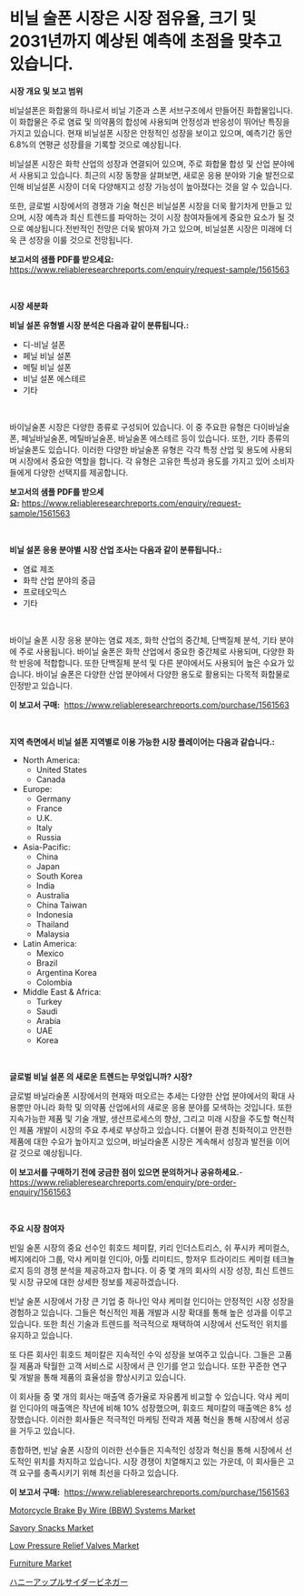 <p><h1>비닐 술폰 시장은 시장 점유율, 크기 및 2031년까지 예상된 예측에 초점을 맞추고 있습니다.</h1></p><p><strong>시장 개요 및 보고 범위</strong></p>
<p><p>비닐설폰은 화합물의 하나로서 비닐 기준과 스폰 서브구조에서 만들어진 화합물입니다. 이 화합물은 주로 염료 및 의약품의 합성에 사용되며 안정성과 반응성이 뛰어난 특징을 가지고 있습니다. 현재 비닐설폰 시장은 안정적인 성장을 보이고 있으며, 예측기간 동안 6.8%의 연평균 성장률을 기록할 것으로 예상됩니다. </p><p>비닐설폰 시장은 화학 산업의 성장과 연결되어 있으며, 주로 화합물 합성 및 산업 분야에서 사용되고 있습니다. 최근의 시장 동향을 살펴보면, 새로운 응용 분야와 기술 발전으로 인해 비닐설폰 시장이 더욱 다양해지고 성장 가능성이 높아졌다는 것을 알 수 있습니다. </p><p>또한, 글로벌 시장에서의 경쟁과 기술 혁신은 비닐설폰 시장을 더욱 활기차게 만들고 있으며, 시장 예측과 최신 트렌드를 파악하는 것이 시장 참여자들에게 중요한 요소가 될 것으로 예상됩니다.전반적인 전망은 더욱 밝아져 가고 있으며, 비닐설폰 시장은 미래에 더욱 큰 성장을 이룰 것으로 전망됩니다.</p></p>
<p><strong>보고서의 샘플 PDF를 받으세요:</strong> <a href="https://www.reliableresearchreports.com/enquiry/request-sample/1561563">https://www.reliableresearchreports.com/enquiry/request-sample/1561563</a></p>
<p>&nbsp;</p>
<p><strong>시장 세분화</strong></p>
<p><strong>비닐 설폰 유형별 시장 분석은 다음과 같이 분류됩니다.:</strong></p>
<p><ul><li>디-비닐 설폰</li><li>페닐 비닐 설폰</li><li>메틸 비닐 설폰</li><li>비닐 설폰 에스테르</li><li>기타</li></ul></p>
<p>&nbsp;</p>
<p><p>바이닐술폰 시장은 다양한 종류로 구성되어 있습니다. 이 중 주요한 유형은 다이바닐술폰, 페닐바닐술폰, 메틸바닐술폰, 바닐술폰 에스테르 등이 있습니다. 또한, 기타 종류의 바닐술폰도 있습니다. 이러한 다양한 바닐술폰 유형은 각각 특정 산업 및 용도에 사용되며 시장에서 중요한 역할을 합니다. 각 유형은 고유한 특성과 용도를 가지고 있어 소비자들에게 다양한 선택지를 제공합니다.</p></p>
<p><strong>보고서의 샘플 PDF를 받으세요:</strong>&nbsp;<a href="https://www.reliableresearchreports.com/enquiry/request-sample/1561563">https://www.reliableresearchreports.com/enquiry/request-sample/1561563</a></p>
<p>&nbsp;</p>
<p><strong> 비닐 설폰 응용 분야별 시장 산업 조사는 다음과 같이 분류됩니다.:</strong></p>
<p><ul><li>염료 제조</li><li>화학 산업 분야의 중급</li><li>프로테오믹스</li><li>기타</li></ul></p>
<p>&nbsp;</p>
<p><p>바이닐 술폰 시장 응용 분야는 염료 제조, 화학 산업의 중간체, 단백질체 분석, 기타 분야에 주로 사용됩니다. 바이닐 술폰은 화학 산업에서 중요한 중간체로 사용되며, 다양한 화학 반응에 적합합니다. 또한 단백질체 분석 및 다른 분야에서도 사용되어 높은 수요가 있습니다. 바이닐 술폰은 다양한 산업 분야에서 다양한 용도로 활용되는 다목적 화합물로 인정받고 있습니다.</p></p>
<p><strong>이 보고서 구매:</strong>&nbsp; <a href="https://www.reliableresearchreports.com/purchase/1561563">https://www.reliableresearchreports.com/purchase/1561563</a></p>
<p>&nbsp;</p>
<p><strong>지역 측면에서 비닐 설폰 지역별로 이용 가능한 시장 플레이어는 다음과 같습니다.:</strong></p>
<p><ul>
    <li>
        North America:
        <ul>
            <li>United States</li>
            <li>Canada</li>
        </ul>
    </li>
    <li>
        Europe:
        <ul>
            <li>Germany</li>
            <li>France</li>
            <li>U.K.</li>
            <li>Italy</li>
            <li>Russia</li>
        </ul>
    </li>
    <li>
        Asia-Pacific:
        <ul>
            <li>China</li>
            <li>Japan</li>
            <li>South Korea</li>
            <li>India</li>
            <li>Australia</li>
            <li>China Taiwan</li>
            <li>Indonesia</li>
            <li>Thailand</li>
            <li>Malaysia</li>
        </ul>
    </li>
    <li>
        Latin America:
        <ul>
            <li>Mexico</li>
            <li>Brazil</li>
            <li>Argentina Korea</li>
            <li>Colombia</li>
        </ul>
    </li>
    <li>
        Middle East & Africa:
        <ul>
            <li>Turkey</li>
            <li>Saudi</li>
            <li>Arabia</li>
            <li>UAE</li>
            <li>Korea</li>
        </ul>
    </li>
    </ul></p>
<p>&nbsp;</p>
<p><strong>글로벌 비닐 설폰 의 새로운 트렌드는 무엇입니까? 시장?</strong></p>
<p><p>글로벌 바닐라술폰 시장에서의 현재와 떠오르는 추세는 다양한 산업 분야에서의 확대 사용뿐만 아니라 화학 및 의약품 산업에서의 새로운 응용 분야를 모색하는 것입니다. 또한 지속가능한 제품 및 기술 개발, 생산프로세스의 향상, 그리고 미래 시장을 주도할 혁신적인 제품 개발이 시장의 주요 추세로 부상하고 있습니다. 더불어 환경 친화적이고 안전한 제품에 대한 수요가 높아지고 있으며, 바닐라술폰 시장은 계속해서 성장과 발전을 이어갈 것으로 예상됩니다.</p></p>
<p><strong>이 보고서를 구매하기 전에 궁금한 점이 있으면 문의하거나 공유하세요.</strong>- <a href="https://www.reliableresearchreports.com/enquiry/pre-order-enquiry/1561563">https://www.reliableresearchreports.com/enquiry/pre-order-enquiry/1561563</a></p>
<p>&nbsp;</p>
<p><strong>주요 시장 참여자</strong></p>
<p><p>빈일 술폰 시장의 중요 선수인 휘호드 체미칼, 키리 인더스트리스, 쉬 푸시카 케미컬스, 베지에리아 그룹, 악샤 케미컬 인디아, 아툴 리미티드, 항저우 트라이리드 케미컬 테크놀로지 등의 경쟁 분석을 제공하고자 합니다. 이 중 몇 개의 회사의 시장 성장, 최신 트렌드 및 시장 규모에 대한 상세한 정보를 제공하겠습니다.</p><p>빈날 술폰 시장에서 가장 큰 기업 중 하나인 악샤 케미컬 인디아는 안정적인 시장 성장을 경험하고 있습니다. 그들은 혁신적인 제품 개발과 시장 확대를 통해 높은 성과를 이루고 있습니다. 또한 최신 기술과 트렌드를 적극적으로 채택하여 시장에서 선도적인 위치를 유지하고 있습니다.</p><p>또 다른 회사인 휘호드 체미칼은 지속적인 수익 성장을 보여주고 있습니다. 그들은 고품질 제품과 탁월한 고객 서비스로 시장에서 큰 인기를 얻고 있습니다. 또한 꾸준한 연구 및 개발을 통해 제품의 효율성을 향상시키고 있습니다.</p><p>이 회사들 중 몇 개의 회사는 매출액 증가율로 자유롭게 비교할 수 있습니다. 악샤 케미컬 인디아의 매출액은 작년에 비해 10% 성장했으며, 휘호드 체미칼의 매출액은 8% 성장했습니다. 이러한 회사들은 적극적인 마케팅 전략과 제품 혁신을 통해 시장에서 성공을 거두고 있습니다.</p><p>종합하면, 빈날 술폰 시장의 이러한 선수들은 지속적인 성장과 혁신을 통해 시장에서 선도적인 위치를 차지하고 있습니다. 시장 경쟁이 치열해지고 있는 가운데, 이 회사들은 고객 요구를 충족시키기 위해 최선을 다하고 있습니다.</p></p>
<p><strong>이 보고서 구매:</strong>&nbsp;&nbsp;<a href="https://www.reliableresearchreports.com/purchase/1561563">https://www.reliableresearchreports.com/purchase/1561563</a></p>
<p><p><a href="https://spotless-saver-8fd.notion.site/Decoding-the-Motorcycle-Brake-By-Wire-BBW-Systems-Market-A-Deep-Dive-into-the-Latest-Market-Tren-33004013fc104fe79792c549e43cf6ce">Motorcycle Brake By Wire  (BBW) Systems Market</a></p><p><a href="https://github.com/julyju69/Market-Research-Report-List-2/blob/main/savory-snacks-market.md">Savory Snacks Market</a></p><p><a href="https://view.publitas.com/reportprime-1/low-pressure-relief-valves-market-size-growth-and-forecast-from-2024-2031/">Low Pressure Relief Valves Market</a></p><p><a href="https://github.com/gdfhhhj/Market-Research-Report-List-3/blob/main/furniture-market.md">Furniture Market</a></p><p><a href="https://github.com/AaronVargas43/Market-Research-Report-List-1/blob/main/62444546912.md">ハニーアップルサイダービネガー</a></p></p>
